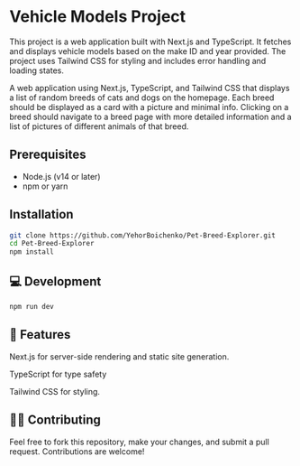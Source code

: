 # Vehicle Models Project

This project is a web application built with Next.js and TypeScript. It fetches and displays vehicle models based on the make ID and year provided. The project uses Tailwind CSS for styling and includes error handling and loading states.

A web application using Next.js, TypeScript, and Tailwind CSS that displays a list of random breeds of cats and dogs on the homepage. Each breed should be displayed as a card with a picture and minimal info. Clicking on a breed should navigate to a breed page with more detailed information and a list of pictures of different animals of that breed.

## Prerequisites

- Node.js (v14 or later)
- npm or yarn

## Installation

```bash
git clone https://github.com/YehorBoichenko/Pet-Breed-Explorer.git
cd Pet-Breed-Explorer
npm install
```

## 💻 Development

```bash
npm run dev
```

## 🔧 Features

Next.js for server-side rendering and static site generation.

TypeScript for type safety

Tailwind CSS for styling.

## 🧑‍💻 Contributing

Feel free to fork this repository, make your changes, and submit a pull request. Contributions are welcome!

